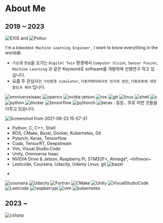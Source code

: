 # About Me

## 2019 ~ 2023 

![EXIS](https://img.shields.io/badge/-EXIS%20SOFTWARE%20ENGINEERING-green?style=flat-square&logoColor=white) and ![Pollux](https://img.shields.io/badge/-Pollux-blue?style=flat-square&logoColor=white)


I'm a `Embedded Machine Learning Engineer` <!-- working at ![EXIS](https://img.shields.io/badge/-EXIS%20SOFTWARE%20ENGINEERING-green?style=flat-square&logoColor=white) and ![EXIS](https://img.shields.io/badge/-Pollux-blue?style=flat-square&logoColor=white) -->, I want to know everything in the world😄.

* `가상`과 `현실`을 오가는 `Digital Twin` 환경에서 `Computer Vision`, `Sensor Fusion`, `Machine Learning` 과 같은 Keyword로 software를 개발하며 선행연구 하고 있습니다.
* 요즘 주 관심사는 `가상환경 simulator`, `다중카메라에서의 인지와 판단`, `다중로봇에 대한 할당과 제어` 입니다.

![omniverseisaac](https://img.shields.io/badge/NVIDIA%20Omniverse%20Isaac-76B900?style=flat-square&logo=NVIDIA&logoColor=white)  ![opencv](https://img.shields.io/badge/opencv-5C3EE8?style=flat-square&logo=opencv&logoColor=white) ![nvidia-jetson](https://img.shields.io/badge/NVIDIA%20Jetson%20Board-76B900?style=flat-square&logo=NVIDIA&logoColor=white) ![ros](https://img.shields.io/badge/Ros-22314E?style=flat-square&logo=Ros&logoColor=white) ![git](https://hits.seeyoufarm.com/api/count/incr/badge.svg?url=https%3A%2F%2Fgithub.com%2FNamWoo%2Fhit-counter&count_bg=%23C83D3D&title_bg=%23555555&icon=git.svg&icon_color=%23E7E7E7&title=Git&edge_flat=false) ![linux](https://img.shields.io/badge/Linux-FCC624?style=flat-square&logo=Linux&logoColor=white)  ![shell](https://img.shields.io/badge/Shell-5391FE?style=flat-square&logo=PowerShell&logoColor=white) ![c](https://img.shields.io/badge/C-A8B9CC?style=flat-square&logo=C&logoColor=white) ![python](https://img.shields.io/badge/Python-3766AB?style=flat-square&logo=Python&logoColor=white)   ![docker](https://img.shields.io/badge/Docker-2496ED?style=flat-square&logo=Docker&logoColor=white) ![tensorflow](https://img.shields.io/badge/TensorFlow-FF6F00?style=flat-square&logo=Tensorflow&logoColor=white) ![pythorch](https://img.shields.io/badge/PyTorch-EE4C2C?style=flat-square&logo=PyTorch&logoColor=white) ![keras](https://img.shields.io/badge/Keras-D00000?style=flat-square&logo=Keras&logoColor=white) : 등등.. 주로 이런 것들을 다루고 있습니다. 


![Screenshot from 2021-08-23 15-57-31](https://user-images.githubusercontent.com/8021479/130403951-5057ccba-77b6-4ec8-a4df-722dbb0e9f12.png)


* Python, C, C++, Shell
* ROS, CMake, Bazel, Docker, Kubernetes, Git
* Pytorch, Keras, Tensorflow
* Cuda, TensorRT, Deepstream
* Vim, Visual.Studio.Code
* Unity, Omniverse Isaac
* NVIDIA Drive & Jetson, Raspberry.Pi, STM32F*, Atmega*, ~Infineon~
* Leetcode, Coursera, Udacity, Udemy
Linux, git
![bazel](https://img.shields.io/badge/-Bazel?style=flat-square&logoColor=white)


-
![coursera](https://img.shields.io/badge/Coursera-0056D2?style=flat-square&logo=Coursera&logoColor=white) 
![Udacity](https://img.shields.io/badge/Udacity-02B3E4?style=flat-square&logo=Udacity&logoColor=white)
![Fortran](https://img.shields.io/badge/Fortran-734F96?style=flat-square&logo=Fortran&logoColor=white) 
![CMake](https://img.shields.io/badge/CMake-064F8C?style=flat-square&logo=CMake&logoColor=white)
![Unity](https://img.shields.io/badge/Unity-000000?style=flat-square&logo=Unity&logoColor=white)
![VisualStudioCode](https://img.shields.io/badge/Visual%20Studio%20Code-007ACC?style=flat-square&logo=visual%20Studio%20Code&logoColor=white)
![Leetcode](https://img.shields.io/badge/Leetcode-FFA116?style=flat-square&logo=Leetcode&logoColor=white)
![raspberrypi](https://img.shields.io/badge/Raspberry%20Pi-C51A4A?style=flat-square&logo=raspberry%20pi&logoColor=white)
![vim](https://img.shields.io/badge/Vim-019733?style=flat-square&logo=Vim&logoColor=white)
![kubernetes](https://img.shields.io/badge/Kubernetes-326CE5?style=flat-square&logo=Kubernetes&logoColor=white)


## 2023 ~

![csharp](https://img.shields.io/badge/C%23-239120?style=flat-square&logo=c-sharp&logoColor=white)